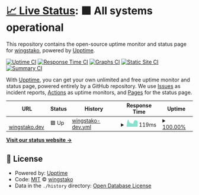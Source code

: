 # [📈 Live Status](https://wingstako.github.io/upptime): <!--live status--> **🟩 All systems operational**

This repository contains the open-source uptime monitor and status page for [wingstako](https://wingstako.github.io/upptime), powered by [Upptime](https://github.com/upptime/upptime).

[![Uptime CI](https://github.com/wingstako/upptime/workflows/Uptime%20CI/badge.svg)](https://github.com/wingstako/upptime/actions?query=workflow%3A%22Uptime+CI%22)
[![Response Time CI](https://github.com/wingstako/upptime/workflows/Response%20Time%20CI/badge.svg)](https://github.com/wingstako/upptime/actions?query=workflow%3A%22Response+Time+CI%22)
[![Graphs CI](https://github.com/wingstako/upptime/workflows/Graphs%20CI/badge.svg)](https://github.com/wingstako/upptime/actions?query=workflow%3A%22Graphs+CI%22)
[![Static Site CI](https://github.com/wingstako/upptime/workflows/Static%20Site%20CI/badge.svg)](https://github.com/wingstako/upptime/actions?query=workflow%3A%22Static+Site+CI%22)
[![Summary CI](https://github.com/wingstako/upptime/workflows/Summary%20CI/badge.svg)](https://github.com/wingstako/upptime/actions?query=workflow%3A%22Summary+CI%22)

With [Upptime](https://upptime.js.org), you can get your own unlimited and free uptime monitor and status page, powered entirely by a GitHub repository. We use [Issues](https://github.com/wingstako/upptime/issues) as incident reports, [Actions](https://github.com/wingstako/upptime/actions) as uptime monitors, and [Pages](https://wingstako.github.io/upptime) for the status page.

<!--start: status pages-->
<!-- This summary is generated by Upptime (https://github.com/upptime/upptime) -->
<!-- Do not edit this manually, your changes will be overwritten -->
<!-- prettier-ignore -->
| URL | Status | History | Response Time | Uptime |
| --- | ------ | ------- | ------------- | ------ |
| <img alt="" src="https://icons.duckduckgo.com/ip3/wingstako.dev.ico" height="13"> [wingstako.dev](https://wingstako.dev) | 🟩 Up | [wingstako-dev.yml](https://github.com/wingstako/upptime/commits/HEAD/history/wingstako-dev.yml) | <details><summary><img alt="Response time graph" src="./graphs/wingstako-dev/response-time-week.png" height="20"> 119ms</summary><br><a href="https://wingstako.github.io/upptime/history/wingstako-dev"><img alt="Response time 119" src="https://img.shields.io/endpoint?url=https%3A%2F%2Fraw.githubusercontent.com%2Fwingstako%2Fupptime%2FHEAD%2Fapi%2Fwingstako-dev%2Fresponse-time.json"></a><br><a href="https://wingstako.github.io/upptime/history/wingstako-dev"><img alt="24-hour response time 87" src="https://img.shields.io/endpoint?url=https%3A%2F%2Fraw.githubusercontent.com%2Fwingstako%2Fupptime%2FHEAD%2Fapi%2Fwingstako-dev%2Fresponse-time-day.json"></a><br><a href="https://wingstako.github.io/upptime/history/wingstako-dev"><img alt="7-day response time 119" src="https://img.shields.io/endpoint?url=https%3A%2F%2Fraw.githubusercontent.com%2Fwingstako%2Fupptime%2FHEAD%2Fapi%2Fwingstako-dev%2Fresponse-time-week.json"></a><br><a href="https://wingstako.github.io/upptime/history/wingstako-dev"><img alt="30-day response time 144" src="https://img.shields.io/endpoint?url=https%3A%2F%2Fraw.githubusercontent.com%2Fwingstako%2Fupptime%2FHEAD%2Fapi%2Fwingstako-dev%2Fresponse-time-month.json"></a><br><a href="https://wingstako.github.io/upptime/history/wingstako-dev"><img alt="1-year response time 116" src="https://img.shields.io/endpoint?url=https%3A%2F%2Fraw.githubusercontent.com%2Fwingstako%2Fupptime%2FHEAD%2Fapi%2Fwingstako-dev%2Fresponse-time-year.json"></a></details> | <details><summary><a href="https://wingstako.github.io/upptime/history/wingstako-dev">100.00%</a></summary><a href="https://wingstako.github.io/upptime/history/wingstako-dev"><img alt="All-time uptime 99.99%" src="https://img.shields.io/endpoint?url=https%3A%2F%2Fraw.githubusercontent.com%2Fwingstako%2Fupptime%2FHEAD%2Fapi%2Fwingstako-dev%2Fuptime.json"></a><br><a href="https://wingstako.github.io/upptime/history/wingstako-dev"><img alt="24-hour uptime 100.00%" src="https://img.shields.io/endpoint?url=https%3A%2F%2Fraw.githubusercontent.com%2Fwingstako%2Fupptime%2FHEAD%2Fapi%2Fwingstako-dev%2Fuptime-day.json"></a><br><a href="https://wingstako.github.io/upptime/history/wingstako-dev"><img alt="7-day uptime 100.00%" src="https://img.shields.io/endpoint?url=https%3A%2F%2Fraw.githubusercontent.com%2Fwingstako%2Fupptime%2FHEAD%2Fapi%2Fwingstako-dev%2Fuptime-week.json"></a><br><a href="https://wingstako.github.io/upptime/history/wingstako-dev"><img alt="30-day uptime 100.00%" src="https://img.shields.io/endpoint?url=https%3A%2F%2Fraw.githubusercontent.com%2Fwingstako%2Fupptime%2FHEAD%2Fapi%2Fwingstako-dev%2Fuptime-month.json"></a><br><a href="https://wingstako.github.io/upptime/history/wingstako-dev"><img alt="1-year uptime 100.00%" src="https://img.shields.io/endpoint?url=https%3A%2F%2Fraw.githubusercontent.com%2Fwingstako%2Fupptime%2FHEAD%2Fapi%2Fwingstako-dev%2Fuptime-year.json"></a></details>

<!--end: status pages-->

[**Visit our status website →**](https://wingstako.github.io/upptime)

## 📄 License

- Powered by: [Upptime](https://github.com/upptime/upptime)
- Code: [MIT](./LICENSE) © [wingstako](https://wingstako.github.io/upptime)
- Data in the `./history` directory: [Open Database License](https://opendatacommons.org/licenses/odbl/1-0/)
